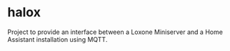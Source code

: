# halox

Project to provide an interface between a Loxone Miniserver and a Home Assistant installation using MQTT.